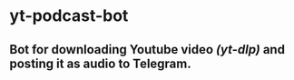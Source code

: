 
# yt-podcast-bot

## Bot for downloading Youtube video *(yt-dlp)* and posting it as audio to **Telegram**.